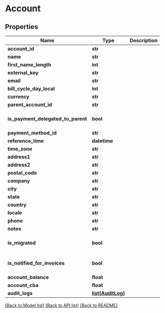 # Account

## Properties
Name | Type | Description | Notes
------------ | ------------- | ------------- | -------------
**account_id** | **str** |  | [optional] 
**name** | **str** |  | [optional] 
**first_name_length** | **int** |  | [optional] 
**external_key** | **str** |  | [optional] 
**email** | **str** |  | [optional] 
**bill_cycle_day_local** | **int** |  | [optional] 
**currency** | **str** |  | [optional] 
**parent_account_id** | **str** |  | [optional] 
**is_payment_delegated_to_parent** | **bool** |  | [optional] [default to False]
**payment_method_id** | **str** |  | [optional] 
**reference_time** | **datetime** |  | [optional] 
**time_zone** | **str** |  | [optional] 
**address1** | **str** |  | [optional] 
**address2** | **str** |  | [optional] 
**postal_code** | **str** |  | [optional] 
**company** | **str** |  | [optional] 
**city** | **str** |  | [optional] 
**state** | **str** |  | [optional] 
**country** | **str** |  | [optional] 
**locale** | **str** |  | [optional] 
**phone** | **str** |  | [optional] 
**notes** | **str** |  | [optional] 
**is_migrated** | **bool** |  | [optional] [default to False]
**is_notified_for_invoices** | **bool** |  | [optional] [default to False]
**account_balance** | **float** |  | [optional] 
**account_cba** | **float** |  | [optional] 
**audit_logs** | [**list[AuditLog]**](AuditLog.md) |  | [optional] 

[[Back to Model list]](../README.md#documentation-for-models) [[Back to API list]](../README.md#documentation-for-api-endpoints) [[Back to README]](../README.md)



